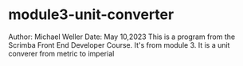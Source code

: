 # module3-unit-converter
Author: Michael Weller
Date: May 10,2023
This is a program from the Scrimba Front End Developer Course. It's from module 3. It is a unit converer from metric to imperial
